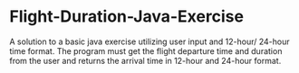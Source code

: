 # Flight-Duration-Java-Exercise
A solution to a basic java exercise utilizing user input and 12-hour/ 24-hour time format. The program must get the flight departure time and duration from the user and returns the arrival time in 12-hour and 24-hour format.
